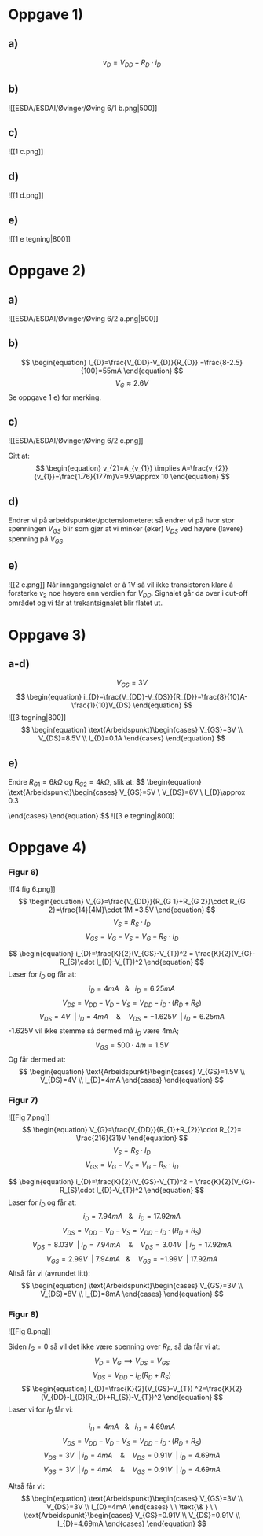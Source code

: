 # Oppgave 1)
## a)
$$
 \begin{equation} 
 v_{D}=V_{DD}-R_{D}\cdot i_{D} 
 \end{equation} 
$$
## b)

![[ESDA/ESDAI/Øvinger/Øving 6/1 b.png|500]]

## c)
![[1 c.png]]

## d)
![[1 d.png]]

## e)
![[1 e tegning|800]]

# Oppgave 2)
## a)
![[ESDA/ESDAI/Øvinger/Øving 6/2 a.png|500]]

## b)
$$
 \begin{equation} 
 I_{D}=\frac{V_{DD}-V_{D}}{R_{D}} =\frac{8-2.5}{100}=55mA
 \end{equation} 
$$
$$
 \begin{equation} 
 V_{G}\approx 2.6V 
 \end{equation} 
$$
Se oppgave 1 e) for merking.

## c)

![[ESDA/ESDAI/Øvinger/Øving 6/2 c.png]]


Gitt at:
$$
 \begin{equation} 
  v_{2}=A_{v_{1}} \implies A=\frac{v_{2}}{v_{1}}=\frac{1.76}{177m}V=9.9\approx 10
 \end{equation} 
$$

## d)
Endrer vi på arbeidspunktet/potensiometeret så endrer vi på hvor stor spenningen $V_{GS}$ blir som gjør at vi minker (øker) $V_{DS}$ ved høyere (lavere) spenning på $V_{GS}$.

## e)
![[2 e.png]]
Når inngangsignalet er å 1V så vil ikke transistoren klare å forsterke  $v_{2}$ noe høyere enn verdien for $V_{DD}$. Signalet går da over i cut-off området og vi får at trekantsignalet blir flatet ut.


# Oppgave 3)
## a-d)
$$
 \begin{equation} 
 V_{GS}=3V 
 \end{equation} 
$$
$$
 \begin{equation} 
i_{D}=\frac{V_{DD}-V_{DS}}{R_{D}}=\frac{8}{10}A-\frac{1}{10}V_{DS}
 \end{equation} 
$$
 ![[3 tegning|800]]
 $$
 \begin{equation} 
 \text{Arbeidspunkt}\begin{cases}
V_{GS}=3V \\
V_{DS}=8.5V \\
I_{D}=0.1A
\end{cases} 
 \end{equation} 
$$
## e)
Endre $R_{G1}=6k\Omega$ og $R_{G2}=4k\Omega$, slik at:
$$
 \begin{equation} 
 \text{Arbeidspunkt}\begin{cases}
V_{GS}=5V \\
V_{DS}=6V \\
I_{D}\approx 0.3

\end{cases} 
 \end{equation} 
$$
![[3 e tegning|800]]

# Oppgave 4)
### Figur 6)
![[4 fig 6.png]]$$
 \begin{equation} 
 V_{G}=\frac{V_{DD}}{R_{G 1}+R_{G 2}}\cdot R_{G 2}=\frac{14}{4M}\cdot 1M =3.5V
 \end{equation} 
$$$$
V_{S}=R_{S}\cdot I_{D}
$$
$$
 \begin{equation} 
 V_{GS}=V_{G}-V_{S} =V_{G}-R_{S}\cdot I_{D}
 \end{equation} 
$$

$$
 \begin{equation} 
  i_{D}=\frac{K}{2}(V_{GS}-V_{T})^2 = \frac{K}{2}(V_{G}-R_{S}\cdot I_{D}-V_{T})^2
 \end{equation} 
$$
Løser for $i_{D}$ og får at:
$$
 \begin{equation} 
 i_{D} = 4mA \ \ \ \text{\&} \ \ \ i_{D}=6.25mA
 \end{equation} 
$$
$$
 \begin{equation} 
V_{DS}=V_{DD}-V_{D}-V_{S}=V_{DD}-i_{D}\cdot (R_{D}+R_{S})
 \end{equation} 
$$
$$
 \begin{equation} 
 V_{DS}= 4V  \ \ | \ i_{D}=4mA \ \ \ \ \text{\&} \ \ \ \ V_{DS}=-1.625V \ \ | \ i_{D}=6.25mA
 \end{equation} 
$$
-1.625V vil ikke stemme så dermed må $i_{D}$ være 4mA;
$$
 \begin{equation} 
  V_{GS}= 500\cdot 4m = 1.5V
 \end{equation} 
$$
Og får dermed at:
$$
 \begin{equation} 
  \text{Arbeidspunkt}\begin{cases}
V_{GS}=1.5V \\
V_{DS}=4V \\
I_{D}=4mA
\end{cases} 
 \end{equation} 
$$

### Figur 7)
![[Fig 7.png]]
$$
 \begin{equation} 
 V_{G}=\frac{V_{DD}}{R_{1}+R_{2}}\cdot R_{2}= \frac{216}{31}V
 \end{equation} 
$$$$
V_{S}=R_{S}\cdot I_{D}
$$
$$
 \begin{equation} 
 V_{GS}=V_{G}-V_{S} =V_{G}-R_{S}\cdot I_{D}
 \end{equation} 
$$

$$
 \begin{equation} 
  i_{D}=\frac{K}{2}(V_{GS}-V_{T})^2 = \frac{K}{2}(V_{G}-R_{S}\cdot I_{D}-V_{T})^2
 \end{equation} 
$$
Løser for $i_{D}$ og får at:
$$
 \begin{equation} 
 i_{D} = 7.94mA \ \ \ \text{\&} \ \ \ i_{D}=17.92mA
 \end{equation} 
$$
$$
 \begin{equation} 
V_{DS}=V_{DD}-V_{D}-V_{S}=V_{DD}-i_{D}\cdot (R_{D}+R_{S})
 \end{equation} 
$$
$$
 \begin{equation} 
 V_{DS}= 8.03V  \ \ | \ i_{D}=7.94mA \ \ \ \ \text{\&} \ \ \ \ V_{DS}=3.04V \ \ | \ i_{D}=17.92mA
 \end{equation} 
$$
$$
 \begin{equation} 
 V_{GS}= 2.99V \ \ |\ 7.94mA \ \ \ \& \ \ \ \ V_{GS}=-1.99V \ \ | \ 17.92mA
 \end{equation} 
$$
Altså får vi (avrundet litt):
$$
 \begin{equation} 
  \text{Arbeidspunkt}\begin{cases}
V_{GS}=3V \\
V_{DS}=8V \\
I_{D}=8mA
\end{cases} 
 \end{equation} 
$$

### Figur 8)
![[Fig 8.png]]

Siden $I_{G}=0$ så vil det ikke være spenning over $R_{F}$, så da får vi at:
$$
 \begin{equation} 
 V_{D}=V_{G} \implies V_{DS}=V_{GS}
 \end{equation} 
$$
$$
 \begin{equation} 
 V_{DS}= V_{DD}-I_{D}(R_{D}+R_{S})
 \end{equation} 
$$
$$
 \begin{equation} 
 I_{D}=\frac{K}{2}(V_{GS}-V_{T}) ^2=\frac{K}{2}(V_{DD}-I_{D}(R_{D}+R_{S})-V_{T})^2
 \end{equation} 
$$
Løser vi for $I_{D}$ får vi:

$$
 \begin{equation} 
 i_{D} = 4mA \ \ \ \text{\&} \ \ \ i_{D}=4.69mA
 \end{equation} 
$$
$$
 \begin{equation} 
V_{DS}=V_{DD}-V_{D}-V_{S}=V_{DD}-i_{D}\cdot (R_{D}+R_{S})
 \end{equation} 
$$
$$
 \begin{equation} 
 V_{DS}= 3V  \ \ | \ i_{D}=4mA \ \ \ \ \text{\&} \ \ \ \ V_{DS}=0.91V \ \ | \ i_{D}=4.69mA
 \end{equation} 
$$
$$
 \begin{equation} 
 V_{GS}= 3V  \ \ | \ i_{D}=4mA \ \ \ \ \text{\&} \ \ \ \ V_{GS}=0.91V \ \ | \ i_{D}=4.69mA
 \end{equation} 
$$

Altså får vi:
$$
 \begin{equation} 
  \text{Arbeidspunkt}\begin{cases}
V_{GS}=3V \\
V_{DS}=3V \\
I_{D}=4mA
\end{cases}  \ \ \text{\& }  \ \  
  \text{Arbeidspunkt}\begin{cases}
V_{GS}=0.91V \\
V_{DS}=0.91V \\
I_{D}=4.69mA
\end{cases} 
 \end{equation} 
$$
